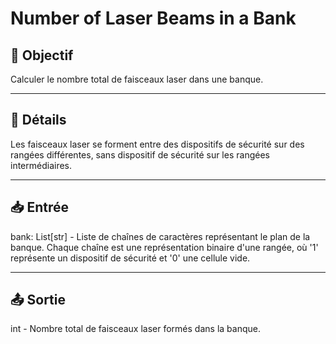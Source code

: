 # Number of Laser Beams in a Bank

## 🎯 Objectif

  Calculer le nombre total de faisceaux laser dans une banque.

---

## 📝 Détails

 Les faisceaux laser se forment entre des dispositifs de sécurité sur des rangées différentes, sans dispositif de sécurité sur les rangées intermédiaires.


---

## 📥 Entrée

  bank: List[str] - Liste de chaînes de caractères représentant le plan de la banque.
                      Chaque chaîne est une représentation binaire d'une rangée,
                      où '1' représente un dispositif de sécurité et '0' une cellule vide.

---

## 📤 Sortie

  int - Nombre total de faisceaux laser formés dans la banque.


